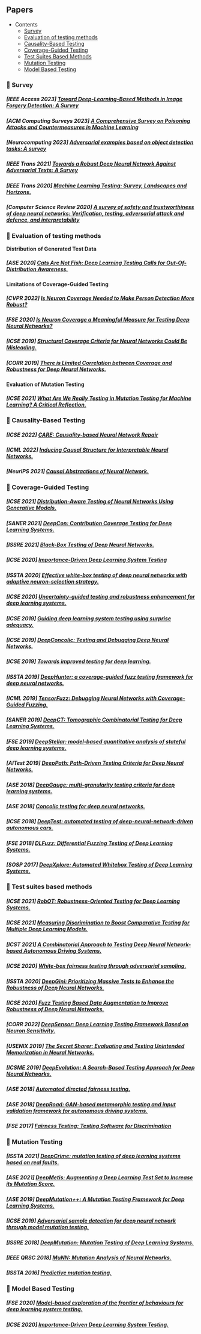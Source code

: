 ## Papers

- Contents
   + [Survey](#Survey)
   + [Evaluation of testing methods](#Evaluation-of-testing-methods)
   + [Causality-Based Testing](#Causality-Based-Testing)
   + [Coverage-Guided Testing](#Coverage-Guided-Testing)
   + [Test Suites Based Methods](#Test-cases-based-methods)  
   + [Mutation Testing](#Mutation-Testing)
   + [Model Based Testing](#Model-Based-Testing)

### 💫 Survey
##### [***IEEE Access 2023***] [*Toward Deep-Learning-Based Methods in Image Forgery Detection: A Survey*](https://ieeexplore.ieee.org/stamp/stamp.jsp?arnumber=10035377)

##### [***ACM Computing Surveys 2023***] [*A Comprehensive Survey on Poisoning Attacks and Countermeasures in Machine Learning*](https://scholar.google.co.uk/scholar?q=A+Comprehensive+Survey+on+Poisoning+Attacks+and+Countermeasures+in+Machine+Learning.&hl=zh-CN&as_sdt=0&as_vis=1&oi=scholart)

##### [***Neurocomputing 2023***] [*Adversarial examples based on object detection tasks: A survey*](https://scholar.google.co.uk/scholar?hl=zh-CN&as_sdt=0%2C5&as_vis=1&q=Adversarial+examples+based+on+object+detection+tasks%3A+A+survey.&btnG=)

##### [IEEE Trans 2021] [*Towards a Robust Deep Neural Network Against Adversarial Texts: A Survey*](https://ieeexplore.ieee.org/abstract/document/9557814)
##### [IEEE Trans 2020] [*Machine Learning Testing: Survey, Landscapes and Horizons.*](https://arxiv.org/pdf/1906.10742.pdf?ref=https://githubhelp.com)
##### [Computer Science Review 2020] [*A survey of safety and trustworthiness of deep neural networks: Verification, testing, adversarial attack and defence, and interpretability*](https://www.sciencedirect.com/science/article/abs/pii/S1574013719302527)

### 💫 Evaluation of testing methods

**Distribution of Generated Test Data**

##### [**ASE 2020**] [Cats Are Not Fish: Deep Learning Testing Calls for Out-Of-Distribution Awareness.](https://ieeexplore.ieee.org/document/9286113)

**Limitations of Coverage-Guided Testing**

##### [**CVPR 2022**] [Is Neuron Coverage Needed to Make Person Detection More Robust?](https://openaccess.thecvf.com/content/CVPR2022W/FaDE-TCV/papers/Pavlitskaya_Is_Neuron_Coverage_Needed_To_Make_Person_Detection_More_Robust_CVPRW_2022_paper.pdf)

##### [**FSE 2020**] [Is Neuron Coverage a Meaningful Measure for Testing Deep Neural Networks?](https://dl.acm.org/doi/pdf/10.1145/3368089.3409754)

##### [**ICSE 2019**] [Structural Coverage Criteria for Neural Networks Could Be Misleading.](https://ieeexplore.ieee.org/document/8805667)

##### [**CORR 2019**] [There is Limited Correlation between Coverage and Robustness for Deep Neural Networks.](https://arxiv.org/pdf/1911.05904.pdf)

**Evaluation of Mutation Testing**
##### [**ICSE 2021**] [What Are We Really Testing in Mutation Testing for Machine Learning? A Critical Reflection.](https://arxiv.org/abs/2103.01341)

### 💫 Causality-Based Testing
##### [**ICSE 2022**] [CARE: Causality-based Neural Network Repair](https://arxiv.org/pdf/2204.09274.pdf)
##### [**ICML 2022**] [Inducing Causal Structure for Interpretable Neural Networks.](https://arxiv.org/abs/2112.00826)
##### [**NeurIPS 2021**] [Causal Abstractions of Neural Network.](https://proceedings.neurips.cc/paper/2021/file/4f5c422f4d49a5a807eda27434231040-Paper.pdf)

### 💫 Coverage-Guided Testing

##### [**ICSE 2021**] [Distribution-Aware Testing of Neural Networks Using Generative Models.](https://arxiv.org/pdf/2102.13602.pdf)

##### [**SANER 2021**] [DeepCon: Contribution Coverage Testing for Deep Learning Systems.](https://www.researchgate.net/publication351501735_DeepCon_Contribution_Coverage_Testing_for_Deep_Learning_Systems)

##### [**ISSRE 2021**] [Black-Box Testing of Deep Neural Networks.](https://ieeexplore.ieee.org/abstract/document/9700360)

##### [**ICSE 2020**] [Importance-Driven Deep Learning System Testing](https://arxiv.org/pdf/2002.03433.pdf)


##### [**ISSTA 2020**] [Effective white-box testing of deep neural networks with adaptive neuron-selection strategy.](https://dl.acm.org/doi/pdf/10.1145/3395363.3397346?casa_token=RZ5-zSG7tOsAAAAA:gG0PhgfkLMTCAAf1AEDQVgELqNZXCNMYPZ-bKWu61fLCVxFUsGUWMyDEAEONYAENzNhnXQmbYeeQyJ4)


##### [**ICSE 2020**] [Uncertainty-guided testing and robustness enhancement for deep learning systems. ](https://dl.acm.org/doi/pdf/10.1145/3377812.3382160?casa_token=aZMrhNOESSgAAAAA:-Ns-ulCiF_e8SCENNcvXRySgafCemKlX87A0_zbwEN7ag8UoFJ0OoyKTL5T3_47Lqw2J6CW17bE7_hw)


##### [**ICSE 2019**] [Guiding deep learning system testing using surprise adequacy.](https://arxiv.org/pdf/1808.08444.pdf)

##### [**ICSE 2019**] [DeepConcolic: Testing and Debugging Deep Neural Networks.](https://ieeexplore.ieee.org/abstract/document/8802786)

##### [**ICSE 2019**] [Towards improved testing for deep learning.](https://arxiv.org/pdf/1902.06320.pdf)

##### [**ISSTA 2019**] [DeepHunter: a coverage-guided fuzz testing framework for deep neural networks. ](https://experts.illinois.edu/en/publications/deephunter-a-coverage-guided-fuzz-testing-framework-for-deep-neur)


##### [**ICML 2019**] [TensorFuzz: Debugging Neural Networks with Coverage-Guided Fuzzing. ](http://proceedings.mlr.press/v97/odena19a/odena19a.pdf)


##### [**SANER 2019**] [DeepCT: Tomographic Combinatorial Testing for Deep Learning Systems.](http://stap.ait.kyushu-u.ac.jp/~zhao/pub/pdf/saner2019.pdf)


##### [**FSE 2019**] [DeepStellar: model-based quantitative analysis of stateful deep learning systems.](https://dl.acm.org/doi/10.1145/3338906.3338954)

##### [**AITest 2019**] [DeepPath: Path-Driven Testing Criteria for Deep Neural Networks.](https://ieeexplore.ieee.org/abstract/document/8718217)


##### [**ASE 2018**] [DeepGauge: multi-granularity testing criteria for deep learning systems.](https://arxiv.org/pdf/1803.07519.pdf)


##### [**ASE 2018**] [Concolic testing for deep neural networks.](https://dl.acm.org/doi/pdf/10.1145/3238147.3238172?casa_token=cr27tkWst80AAAAA:elNXdvTosrndr_2reBIBLhHUEQKM38i9m5kz1cvHJ_3GxPvBLnccmv_WNKhFiJBsaVtlX3jW4QpjtFc)


##### [**ICSE 2018**] [DeepTest: automated testing of deep-neural-network-driven autonomous cars.](https://dl.acm.org/doi/pdf/10.1145/3180155.3180220)


##### [**FSE 2018**] [DLFuzz: Differential Fuzzing Testing of Deep Learning Systems.](https://arxiv.org/pdf/1808.09413.pdf)


##### [**SOSP 2017**] [DeepXplore: Automated Whitebox Testing of Deep Learning Systems.](https://arxiv.org/pdf/1705.06640.pdf)

### 💫 Test suites based methods

##### [**ICSE 2021**] [RobOT: Robustness-Oriented Testing for Deep Learning Systems.](https://arxiv.org/pdf/2102.05913.pdf)

##### [**ICSE 2021**] [Measuring Discrimination to Boost Comparative Testing for Multiple Deep Learning Models.](https://arxiv.org/abs/2103.04333)

##### [**ICST 2021**] [A Combinatorial Approach to Testing Deep Neural Network-based Autonomous Driving Systems.](https://csrc.nist.gov/csrc/media/Projects/automated-combinatorial-testing-for-software/documents/CT.DNN.IWCT-21.pdf)


##### [**ICSE 2020**] [White-box fairness testing through adversarial sampling.](https://ink.library.smu.edu.sg/cgi/viewcontent.cgi?article=5635&context=sis_research)

##### [**ISSTA 2020**] [DeepGini: Prioritizing Massive Tests to Enhance the Robustness of Deep Neural Networks.](https://arxiv.org/pdf/1903.00661.pdf)

##### [**ICSE 2020**] [Fuzz Testing Based Data Augmentation to Improve Robustness of Deep Neural Networks.](https://dl.acm.org/doi/10.1145/3377811.3380415)

##### [**CORR 2022**] [DeepSensor: Deep Learning Testing Framework Based on Neuron Sensitivity.](https://arxiv.org/abs/2202.07464)

##### [**USENIX 2019**] [The Secret Sharer: Evaluating and Testing Unintended Memorization in Neural Networks.](https://www.usenix.org/system/files/sec19-carlini.pdf)

##### [**ICSME 2019**] [DeepEvolution: A Search-Based Testing Approach for Deep Neural Networks.](https://arxiv.org/abs/1909.02563)

##### [**ASE 2018**] [Automated directed fairness testing.](https://arxiv.org/pdf/1807.00468.pdf)

##### [**ASE 2018**] [DeepRoad: GAN-based metamorphic testing and input validation framework for autonomous driving systems.](https://dl.acm.org/doi/10.1145/3238147.3238187)

##### [**FSE 2017**] [Fairness Testing: Testing Software for Discrimination ](https://dl.acm.org/doi/pdf/10.1145/3106237.3106277)




### 💫 Mutation Testing

##### [**ISSTA 2021**] [DeepCrime: mutation testing of deep learning systems based on real faults.](https://dl.acm.org/doi/10.1145/3460319.3464825)


##### [**ASE 2021**] [DeepMetis: Augmenting a Deep Learning Test Set to Increase its Mutation Score.](https://arxiv.org/abs/2109.07514)


##### [**ASE 2019**] [DeepMutation++: A Mutation Testing Framework for Deep Learning Systems. ](https://dl.acm.org/doi/pdf/10.1109/ASE.2019.00126)

##### [**ICSE 2019**] [Adversarial sample detection for deep neural network through model mutation testing. ](https://arxiv.org/pdf/1812.05793.pdf?ref=https://githubhelp.com)

##### [**ISSRE 2018**] [DeepMutation: Mutation Testing of Deep Learning Systems.](https://arxiv.org/pdf/1805.05206.pdf)

##### [**IEEE QRSC 2018**] [MuNN: Mutation Analysis of Neural Networks.](https://ieeexplore.ieee.org/abstract/document/8431960)

##### [**ISSTA 2016**] [Predictive mutation testing.](https://dl.acm.org/doi/abs/10.1145/2931037.2931038)



### 💫 Model Based Testing
#####  [**FSE 2020**] [Model-based exploration of the frontier of behaviours for deep learning system testing.](https://dl.acm.org/doi/pdf/10.1145/3368089.3409730?casa_token=GrLj6n_mt10AAAAA:u9FoFIy6FWSazxZsXJ1Glo6NItges6EnTIiVjTQ9_EVathiikDbpBHaP0_BTeEyaaCP-ZxDqtBRn8iE)

#####  [**ICSE 2020**] [Importance-Driven Deep Learning System Testing.](https://arxiv.org/abs/2002.03433)
